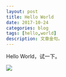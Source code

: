 ```yaml
---
layout: post
title: Hello World
date: 2017-10-24
categories: blog
tags: [hello,world]
description: 文章金句。
---
```


Hello World，试一下。

![](http://oybmb6yjg.bkt.clouddn.com/3983_1.jpg)












